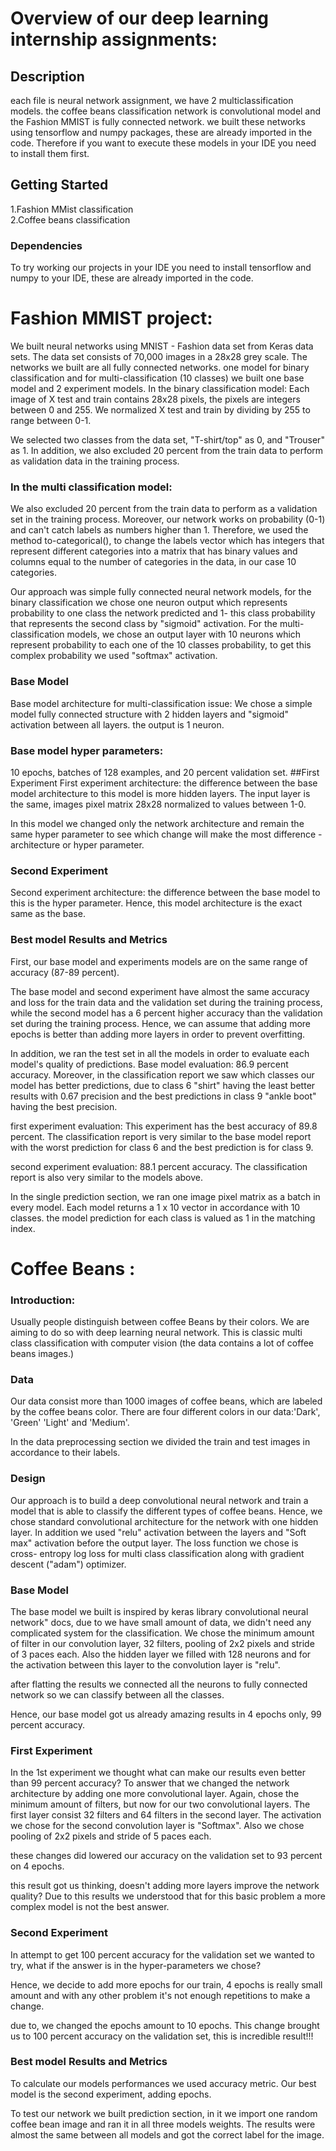 # Overview of our deep learning internship assignments:


## Description

each file is neural network assignment, we have 2 multiclassification models.
the coffee beans classification network is convolutional model and the Fashion MMIST is fully connected network.
we built these networks using tensorflow and numpy packages, these are already imported in the code. Therefore if you want to execute these models in your IDE you need to install them first.

## Getting Started

1.Fashion MMist classification
<br>
2.Coffee beans classification

### Dependencies

To try working our projects in your IDE you need to install tensorflow and numpy to your IDE, these are already imported in the code.

# Fashion MMIST project:
We built neural networks using MNIST - Fashion data set from Keras data sets.
The data set consists of 70,000 images in a 28x28 grey scale.
The networks we built are all fully connected networks. one model for binary classification and for multi-classification (10 classes) we built one base model and 2 experiment models.
In the binary classification model:
Each image of X test and train contains 28x28 pixels, the pixels are integers between 0 and 255. 
We normalized X test and train by dividing by 255 to range between  0-1.

We selected two classes from the data set, "T-shirt/top" as 0, and "Trouser" as 1.
In addition, we also excluded 20 percent from the train data to perform as validation data in the training process.

### In the multi classification model:
We also excluded 20 percent from the train data to perform as a validation set in the training process.
Moreover, our network works on probability (0-1) and can't catch labels as numbers higher than 1.
Therefore, we used the method to-categorical(), to change the labels vector which has integers that represent different categories into a matrix that has binary values and columns equal to the number of categories in the data, in our case 10 categories.

Our approach was simple fully connected neural network models, for the binary classification we chose one neuron output which
represents probability to one class the network predicted and 1- this class probability that represents the second class by "sigmoid" activation.
For the multi-classification models, we chose an output layer with 10 neurons which represent probability to each one of the 10 classes probability, to get this complex probability we used "softmax" activation.

### Base Model
Base model architecture for multi-classification issue:
We chose a simple model fully connected structure with 2 hidden layers and "sigmoid" activation between all layers. the output is 1 neuron.

### Base model hyper parameters:
10 epochs, batches of 128 examples, and 20 percent validation set.
##First Experiment
First experiment architecture:
the difference between the base model architecture to this model is more hidden layers.
The input layer is the same, images pixel matrix 28x28 normalized to values between 1-0.

In this model we changed only the network architecture and remain the same hyper parameter to see which change will make the most difference - architecture or hyper parameter.

### Second Experiment
Second experiment architecture:
the difference between the base model to this is the hyper parameter.
Hence, this model architecture is the exact same as the base.

### Best model Results and Metrics
First, our base model and experiments models are on the same range of accuracy (87-89 percent).

The base model and second experiment have almost the same accuracy and loss for the train data and the validation set during the training process, while the second model has a 6 percent higher accuracy than the validation set during the training process.
Hence, we can assume that adding more epochs is better than adding more layers in order to prevent overfitting.

In addition, we ran the test set in all the models in order to evaluate each model's quality of predictions.
Base model evaluation:
86.9 percent accuracy.
Moreover, in the classification report we saw which classes our model has better predictions, due to class 6 "shirt" having the least better results with 0.67 precision and the best predictions in class 9 "ankle boot" having the best precision.

first experiment evaluation:
This experiment has the best accuracy of 89.8 percent.
The classification report is very similar to the base model report with the worst prediction for class 6 and the best prediction is for class 9.

second experiment evaluation:
88.1 percent accuracy.
The classification report is also very similar to the models above.

In the single prediction section, we ran one image pixel matrix as a batch in every model.
Each model returns a 1 x 10 vector in accordance with 10 classes. the model prediction for each class is valued as 1 in the matching index.

# Coffee Beans :
### Introduction:
Usually people distinguish between coffee Beans by their colors.
We are aiming to do so with deep learning neural network.
This is classic multi class classification with computer vision (the data contains a lot of coffee beans images.)

### Data
Our data consist more than 1000 images of coffee beans, which are labeled by the coffee beans color.
There are four different colors in our data:'Dark', 'Green' 'Light' and 'Medium'.

In the data preprocessing section we divided the train and test images in accordance to their labels.

### Design
Our approach is to build a deep convolutional neural network and train a model that is able to classify the different types of coffee beans. Hence, we chose standard convolutional architecture for the network with one hidden layer.
In addition we used "relu" activation between the layers and "Soft max" activation before the output layer.
The loss function we chose is cross- entropy log loss for multi class classification along with gradient descent ("adam") optimizer. 

### Base Model
The base model we built is inspired by keras library convolutional neural network" docs, due to we have small amount of data, we didn't need any complicated system for the classification.
We chose the minimum amount of filter in our convolution layer, 32 filters, pooling of 2x2 pixels and stride of 3 paces each.
Also the hidden layer we filled with 128 neurons and for the activation between this layer to the convolution layer is "relu".

after flatting the results we connected all the neurons to fully connected network so we can classify between all the classes.

Hence, our base model got us already amazing results in 4 epochs only, 99 percent accuracy.

### First Experiment
In the 1st experiment we thought what can make our results even better than 99 percent accuracy? 
To answer that we changed the network architecture by adding one more convolutional layer.
Again, chose the minimum amount of filters, but now for our two convolutional layers.
The first layer consist 32 filters and 64 filters in the second layer.
The activation we chose for the second convolution layer is "Softmax".
Also we chose pooling of 2x2 pixels and stride of 5 paces each.

these changes did lowered our accuracy on the validation set to 93 percent on 4 epochs.

this result got us thinking, doesn't adding more layers improve the network quality?
Due to this results we understood that for this basic problem a more complex model is not the best answer.

### Second Experiment

In attempt to get 100 percent accuracy for the validation set we wanted to try, what if the answer is in the hyper-parameters we chose?

Hence, we decide to add more epochs for our train, 4 epochs is really small amount and with any other problem it's not enough repetitions to make a change.

due to, we changed the epochs amount to 10 epochs.
This change brought us to 100 percent accuracy on the validation set, this is incredible result!!!

### Best model Results and Metrics
To calculate our models performances we used accuracy metric.
Our best model is the second experiment, adding epochs.

To test our network we built prediction section, in it we import one random coffee bean image and ran it in all three models weights.
The results were almost the same between all models and got the correct label for the image.

